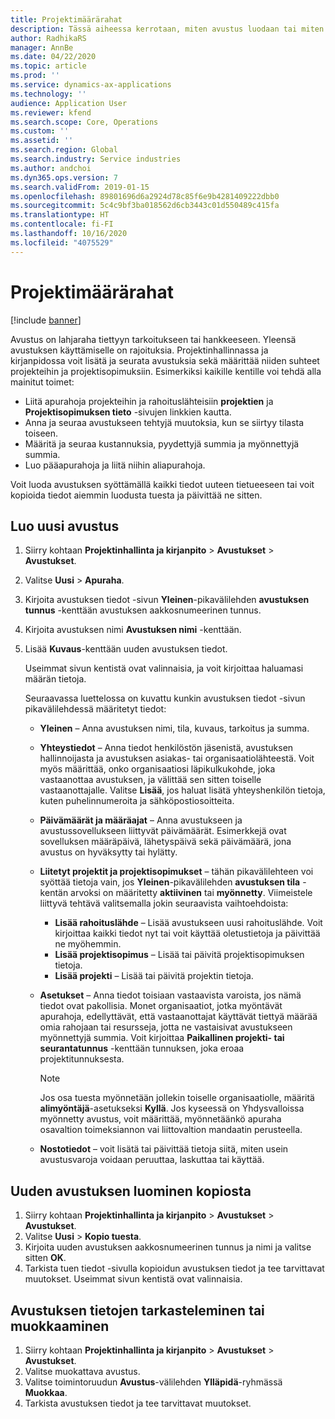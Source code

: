 ```yaml
---
title: Projektimäärärahat
description: Tässä aiheessa kerrotaan, miten avustus luodaan tai miten sitä muokataan.
author: RadhikaRS
manager: AnnBe
ms.date: 04/22/2020
ms.topic: article
ms.prod: ''
ms.service: dynamics-ax-applications
ms.technology: ''
audience: Application User
ms.reviewer: kfend
ms.search.scope: Core, Operations
ms.custom: ''
ms.assetid: ''
ms.search.region: Global
ms.search.industry: Service industries
ms.author: andchoi
ms.dyn365.ops.version: 7
ms.search.validFrom: 2019-01-15
ms.openlocfilehash: 89801696d6a2924d78c85f6e9b4281409222dbb0
ms.sourcegitcommit: 5c4c9bf3ba018562d6cb3443c01d550489c415fa
ms.translationtype: HT
ms.contentlocale: fi-FI
ms.lasthandoff: 10/16/2020
ms.locfileid: "4075529"
---
```

# <a name="project-grants"></a>Projektimäärärahat

[!include [banner](../includes/banner.md)]

Avustus on lahjaraha tiettyyn tarkoitukseen tai hankkeeseen. Yleensä avustuksen käyttämiselle on rajoituksia. Projektinhallinnassa ja kirjanpidossa voit lisätä ja seurata avustuksia sekä määrittää niiden suhteet projekteihin ja projektisopimuksiin. Esimerkiksi kaikille kentille voi tehdä alla mainitut toimet:

- Liitä apurahoja projekteihin ja rahoituslähteisiin **projektien** ja **Projektisopimuksen tieto** -sivujen linkkien kautta.
- Anna ja seuraa avustukseen tehtyjä muutoksia, kun se siirtyy tilasta toiseen.
- Määritä ja seuraa kustannuksia, pyydettyjä summia ja myönnettyjä summia.
- Luo pääapurahoja ja liitä niihin aliapurahoja.

Voit luoda avustuksen syöttämällä kaikki tiedot uuteen tietueeseen tai voit kopioida tiedot aiemmin luodusta tuesta ja päivittää ne sitten.

## <a name="create-a-new-grant"></a>Luo uusi avustus

1. Siirry kohtaan **Projektinhallinta ja kirjanpito** \> **Avustukset** \> **Avustukset**.
2. Valitse **Uusi** \> **Apuraha**.
3. Kirjoita avustuksen tiedot -sivun **Yleinen**-pikavälilehden **avustuksen tunnus** -kenttään avustuksen aakkosnumeerinen tunnus.
4. Kirjoita avustuksen nimi **Avustuksen nimi** -kenttään.
5. Lisää **Kuvaus**-kenttään uuden avustuksen tiedot.

    Useimmat sivun kentistä ovat valinnaisia, ja voit kirjoittaa haluamasi määrän tietoja.

    Seuraavassa luettelossa on kuvattu kunkin avustuksen tiedot -sivun pikavälilehdessä määritetyt tiedot:

    - **Yleinen** – Anna avustuksen nimi, tila, kuvaus, tarkoitus ja summa.
    - **Yhteystiedot** – Anna tiedot henkilöstön jäsenistä, avustuksen hallinnoijasta ja avustuksen asiakas- tai organisaatiolähteestä. Voit myös määrittää, onko organisaatiosi läpikulkukohde, joka vastaanottaa avustuksen, ja välittää sen sitten toiselle vastaanottajalle. Valitse **Lisää**, jos haluat lisätä yhteyshenkilön tietoja, kuten puhelinnumeroita ja sähköpostiosoitteita.
    - **Päivämäärät ja määräajat** – Anna avustukseen ja avustussovellukseen liittyvät päivämäärät. Esimerkkejä ovat sovelluksen määräpäivä, lähetyspäivä sekä päivämäärä, jona avustus on hyväksytty tai hylätty.
    - **Liitetyt projektit ja projektisopimukset** – tähän pikavälilehteen voi syöttää tietoja vain, jos **Yleinen**-pikavälilehden **avustuksen tila** -kentän arvoksi on määritetty **aktiivinen** tai **myönnetty**. Viimeistele liittyvä tehtävä valitsemalla jokin seuraavista vaihtoehdoista:

        - **Lisää rahoituslähde** – Lisää avustukseen uusi rahoituslähde. Voit kirjoittaa kaikki tiedot nyt tai voit käyttää oletustietoja ja päivittää ne myöhemmin.
        - **Lisää projektisopimus** – Lisää tai päivitä projektisopimuksen tietoja.
        - **Lisää projekti** – Lisää tai päivitä projektin tietoja.

    - **Asetukset** – Anna tiedot toisiaan vastaavista varoista, jos nämä tiedot ovat pakollisia. Monet organisaatiot, jotka myöntävät apurahoja, edellyttävät, että vastaanottajat käyttävät tiettyä määrää omia rahojaan tai resursseja, jotta ne vastaisivat avustukseen myönnettyjä summia. Voit kirjoittaa **Paikallinen projekti- tai seurantatunnus** -kenttään tunnuksen, joka eroaa projektitunnuksesta.

        > [!NOTE]
        > Jos osa tuesta myönnetään jollekin toiselle organisaatiolle, määritä **alimyöntäjä**-asetukseksi **Kyllä**. Jos kyseessä on Yhdysvalloissa myönnetty avustus, voit määrittää, myönnetäänkö apuraha osavaltion toimeksiannon vai liittovaltion mandaatin perusteella.

    - **Nostotiedot** – voit lisätä tai päivittää tietoja siitä, miten usein avustusvaroja voidaan peruuttaa, laskuttaa tai käyttää.

## <a name="create-a-new-grant-from-a-copy"></a>Uuden avustuksen luominen kopiosta

1. Siirry kohtaan **Projektinhallinta ja kirjanpito** \> **Avustukset** \> **Avustukset**.
2. Valitse **Uusi** \> **Kopio tuesta**.
3. Kirjoita uuden avustuksen aakkosnumeerinen tunnus ja nimi ja valitse sitten **OK**.
4. Tarkista tuen tiedot -sivulla kopioidun avustuksen tiedot ja tee tarvittavat muutokset. Useimmat sivun kentistä ovat valinnaisia.

## <a name="view-or-modify-grant-details"></a>Avustuksen tietojen tarkasteleminen tai muokkaaminen

1. Siirry kohtaan **Projektinhallinta ja kirjanpito** \> **Avustukset** \> **Avustukset**.
2. Valitse muokattava avustus.
3. Valitse toimintoruudun **Avustus**-välilehden **Ylläpidä**-ryhmässä **Muokkaa**.
4. Tarkista avustuksen tiedot ja tee tarvittavat muutokset.

